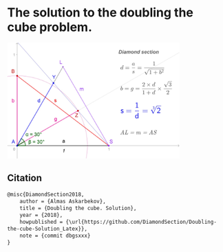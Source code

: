 # The solution to the doubling the cube problem.

<img src="https://raw.githubusercontent.com/DiamondSection/Doubling-the-cube-Solution_Latex/master/images/ds_new_def.jpg" alt="Definition" width="400px">

## Citation
``` 
@misc{DiamondSection2018,
    author = {Almas Askarbekov},
    title = {Doubling the cube. Solution},
    year = {2018},
    howpublished = {\url{https://github.com/DiamondSection/Doubling-the-cube-Solution_Latex}},
    note = {commit dbgsxxx}
}
```